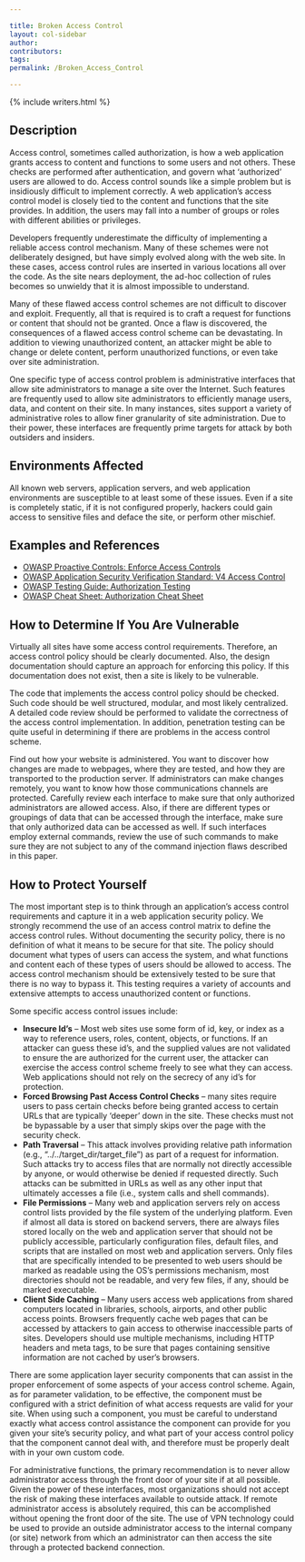 ```yaml
---

title: Broken Access Control
layout: col-sidebar
author:
contributors:
tags:
permalink: /Broken_Access_Control

---
```


{% include writers.html %}

## Description

Access control, sometimes called authorization, is how a web application grants access to content and functions to some users and not others. These checks are performed after authentication, and govern what ‘authorized’ users are allowed to do. Access control sounds like a
simple problem but is insidiously difficult to implement correctly. A web application’s access control model is closely tied to the content
and functions that the site provides. In addition, the users may fall into a number of groups or roles with different abilities or privileges.

Developers frequently underestimate the difficulty of implementing a reliable access control mechanism. Many of these schemes were not
deliberately designed, but have simply evolved along with the web site. In these cases, access control rules are inserted in various locations all over the code. As the site nears deployment, the ad-hoc collection of rules becomes so unwieldy that it is almost impossible to understand.

Many of these flawed access control schemes are not difficult to discover and exploit. Frequently, all that is required is to craft a
request for functions or content that should not be granted. Once a flaw is discovered, the consequences of a flawed access control scheme can be devastating. In addition to viewing unauthorized content, an attacker might be able to change or delete content, perform unauthorized
functions, or even take over site administration.

One specific type of access control problem is administrative interfaces that allow site administrators to manage a site over the Internet. Such features are frequently used to allow site administrators to efficiently manage users, data, and content on their site. In many instances, sites support a variety of administrative roles to allow finer granularity of site administration. Due to their power, these interfaces are frequently prime targets for attack by both outsiders and insiders.

## Environments Affected

All known web servers, application servers, and web application environments are susceptible to at least some of these issues. Even if a
site is completely static, if it is not configured properly, hackers could gain access to sensitive files and deface the site, or perform
other mischief.

## Examples and References

- [OWASP Proactive Controls: Enforce Access Controls](https://github.com/OWASP/www-project-proactive-controls/blob/master/v3/en/c7-enforce-access-controls.md)
- [OWASP Application Security Verification Standard: V4 Access Control](https://github.com/OWASP/ASVS/blob/master/4.0/en/0x12-V4-Access-Control.md)
- [OWASP Testing Guide: Authorization Testing](https://owasp.org/www-project-web-security-testing-guide/v42/4-Web_Application_Security_Testing/05-Authorization_Testing/)
- [OWASP Cheat Sheet: Authorization Cheat Sheet](https://cheatsheetseries.owasp.org/cheatsheets/Authorization_Cheat_Sheet.html)

## How to Determine If You Are Vulnerable

Virtually all sites have some access control requirements. Therefore, an access control policy should be clearly documented. Also, the design documentation should capture an approach for enforcing this policy. If this documentation does not exist, then a site is likely to be
vulnerable.

The code that implements the access control policy should be checked. Such code should be well structured, modular, and most likely
centralized. A detailed code review should be performed to validate the correctness of the access control implementation. In addition,
penetration testing can be quite useful in determining if there are problems in the access control scheme.

Find out how your website is administered. You want to discover how changes are made to webpages, where they are tested, and how they are
transported to the production server. If administrators can make changes remotely, you want to know how those communications channels are
protected. Carefully review each interface to make sure that only authorized administrators are allowed access. Also, if there are
different types or groupings of data that can be accessed through the interface, make sure that only authorized data can be accessed as well.
If such interfaces employ external commands, review the use of such commands to make sure they are not subject to any of the command
injection flaws described in this paper.

## How to Protect Yourself

The most important step is to think through an application’s access control requirements and capture it in a web application security
policy. We strongly recommend the use of an access control matrix to define the access control rules. Without documenting the security
policy, there is no definition of what it means to be secure for that site. The policy should document what types of users can access the
system, and what functions and content each of these types of users should be allowed to access. The access control mechanism should be
extensively tested to be sure that there is no way to bypass it. This testing requires a variety of accounts and extensive attempts to access unauthorized content or functions.

Some specific access control issues include:

- **Insecure Id’s** – Most web sites use some form of id, key, or index as a way to reference users, roles, content, objects, or
functions. If an attacker can guess these id’s, and the supplied values are not validated to ensure the are authorized for the
current user, the attacker can exercise the access control scheme freely to see what they can access. Web applications should not rely
on the secrecy of any id’s for protection.
- **Forced Browsing Past Access Control Checks** – many sites require users to pass certain checks before being granted access to certain
URLs that are typically ‘deeper’ down in the site. These checks must not be bypassable by a user that simply skips over the page with the
security check.
- **Path Traversal** – This attack involves providing relative path information (e.g., “../../target_dir/target_file”) as part of a
request for information. Such attacks try to access files that are normally not directly accessible by anyone, or would otherwise be
denied if requested directly. Such attacks can be submitted in URLs as well as any other input that ultimately accesses a file (i.e.,
system calls and shell commands).
- **File Permissions** – Many web and application servers rely on access control lists provided by the file system of the underlying
platform. Even if almost all data is stored on backend servers, there are always files stored locally on the web and application
server that should not be publicly accessible, particularly configuration files, default files, and scripts that are installed
on most web and application servers. Only files that are specifically intended to be presented to web users should be marked
as readable using the OS’s permissions mechanism, most directories should not be readable, and very few files, if any, should be marked
executable.
- **Client Side Caching** – Many users access web applications from shared computers located in libraries, schools, airports, and other
public access points. Browsers frequently cache web pages that can be accessed by attackers to gain access to otherwise inaccessible
parts of sites. Developers should use multiple mechanisms, including HTTP headers and meta tags, to be sure that pages containing
sensitive information are not cached by user’s browsers.

There are some application layer security components that can assist in the proper enforcement of some aspects of your access control scheme. Again, as for parameter validation, to be effective, the component must be configured with a strict definition of what access requests are valid for your site. When using such a component, you must be careful to understand exactly what access control assistance the component can provide for you given your site’s security policy, and what part of your access control policy that the component cannot deal with, and therefore must be properly dealt with in your own custom code.

For administrative functions, the primary recommendation is to never allow administrator access through the front door of your site if at all
possible. Given the power of these interfaces, most organizations should not accept the risk of making these interfaces available to outside
attack. If remote administrator access is absolutely required, this can be accomplished without opening the front door of the site. The use of VPN technology could be used to provide an outside administrator access to the internal company (or site) network from which an administrator can then access the site through a protected backend connection.
